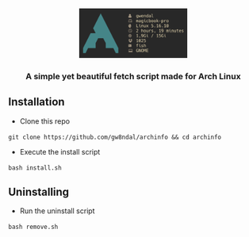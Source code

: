 <h3 align="center"><img src="demo.png" alt="Demo picture" height="100px"></h3>

<h3 align=center>A simple yet beautiful fetch script made for Arch Linux<h3>

## Installation

- Clone this repo

```git clone https://github.com/gw8ndal/archinfo && cd archinfo```

- Execute the install script

```bash install.sh```

## Uninstalling

- Run the uninstall script

```bash remove.sh```
